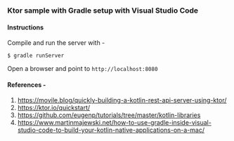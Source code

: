 
### Ktor sample with Gradle setup with Visual Studio Code

#### Instructions

Compile and run the server with - 

```
$ gradle runServer
```

Open a browser and point to `http://localhost:8080`


#### References - 

1. https://movile.blog/quickly-building-a-kotlin-rest-api-server-using-ktor/
2. https://ktor.io/quickstart/
3. https://github.com/eugenp/tutorials/tree/master/kotlin-libraries
4. https://www.martinmajewski.net/how-to-use-gradle-inside-visual-studio-code-to-build-your-kotlin-native-applications-on-a-mac/

